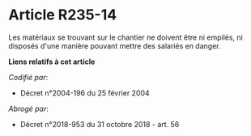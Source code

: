 # Article R235-14

Les matériaux se trouvant sur le chantier ne doivent être ni empilés, ni disposés d'une manière pouvant mettre des salariés
en danger.

**Liens relatifs à cet article**

_Codifié par_:

  - Décret n°2004-196 du 25 février 2004

_Abrogé par_:

  - Décret n°2018-953 du 31 octobre 2018 - art. 56
